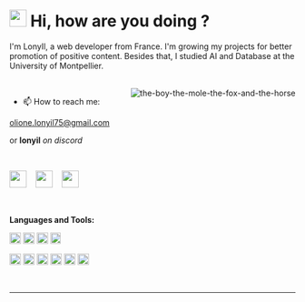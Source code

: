 <h1><img src="https://em-content.zobj.net/source/facebook/65/sunflower_1f33b.png" width="30"/> Hi, how are you doing ? </h1>


I'm LonyIl, a web developer from France. 
I'm growing my projects for better promotion of positive content. Besides that, I studied AI and Database at the University of Montpellier.
  
<br>

<img align="right" alt="the-boy-the-mole-the-fox-and-the-horse" src="assets/gif/the-boy-the-mole-the-fox-and-the-horse.gif" />

 - 📫 How to reach me:
 
[olione.lonyil75@gmail.com](mailto:olione.lonyil75@gmail.com)

or
**lonyil** *on discord*

 <br>

<p align="left">
<a href="https://www.linkedin.com/in/olione-lonie-530373260/" target="_blank"><img height="30" width="30" src="https://upload.wikimedia.org/wikipedia/commons/thumb/c/c9/Linkedin.svg/200px-Linkedin.svg.png?20120426133134"></a>&nbsp;&nbsp;&nbsp;
<a href="https://twitter.com/LonieAI23" target="_blank"><img height="30" width="30" src="https://assets1.chainstoreage.com/styles/max_width_320/s3/2023-07/twitter-x-logo.png?itok=TGv7ti1u"></a>&nbsp;&nbsp;&nbsp;
<a href="https://open.spotify.com/user/f05v6bvys0r1ecnzujm5w2n7h?si=46299a0102514e60" target="_blank"><img height="30" width="30" src="https://www.vectorlogo.zone/logos/spotify/spotify-tile.svg" background-color: #6DB3F2 ></a>&nbsp;&nbsp;&nbsp;
</p>

<br>

**Languages and Tools:**
<br>

<code><img height="20" src="https://www.vectorlogo.zone/logos/nodejs/nodejs-icon.svg"></code>
        <code><img height="20" src="https://www.vectorlogo.zone/logos/reactjs/reactjs-icon.svg"></code>
        <code><img height="20" src="https://www.vectorlogo.zone/logos/tensorflow/tensorflow-icon.svg"></code>
        <code><img height="20" width="18" src="https://encrypted-tbn0.gstatic.com/images?q=tbn:ANd9GcS12F6IAGa0gMwW8A5Ls4Sf2L1RY3Zn_SjqdJ6-fHqqhMpvs6bpkgK-SkE8OE-EhBCBdGk&usqp=CAU"></code>
   

<code><img height="20" src="https://upload.vectorlogo.zone/logos/javascript/images/239ec8a4-163e-4792-83b6-3f6d96911757.svg"></code>
<code><img height="20" src="https://www.vectorlogo.zone/logos/typescriptlang/typescriptlang-icon.svg"></code>
<code><img height="20" src="https://www.vectorlogo.zone/logos/java/java-icon.svg"></code>
<code><img height = "20" src = "https://cdn-icons-png.flaticon.com/512/3161/3161133.png"></code>
<code><img height="20" src="https://www.vectorlogo.zone/logos/python/python-icon.svg"></code>
<code><img height = "20" src = "https://upload.wikimedia.org/wikipedia/commons/thumb/1/18/C_Programming_Language.svg/926px-C_Programming_Language.svg.png"></code>

<br>

---
<!--

### 📢 Skills

⭐⭐⭐⭐⭐
**:**
<p align="left">
    <img src="https://img.shields.io/badge/TypeScript-007ACC?style=for-the-badge&logo=typescript&logoColor=white" alt="typescript" style="vertical-align:top; margin:4px">&nbsp;&nbsp;&nbsp;
  <img src="https://img.shields.io/badge/JavaScript-323330?style=for-the-badge&logo=javascript&logoColor=F7DF1E" alt="javascript" style="vertical-align:top; margin:4px">&nbsp;&nbsp;&nbsp;
  <img src="https://img.shields.io/badge/C-00599C?style=for-the-badge&logo=c&logoColor=white" alt="C" style="vertical-align:top; margin:4px">&nbsp;&nbsp;&nbsp;
  <img src="https://img.shields.io/badge/PLSQL-F80000?style=for-the-badge&logo=oracle&logoColor=black" alt="PLSQL" style="vertical-align:top; margin:4px">&nbsp;&nbsp;&nbsp;
  <img src="https://img.shields.io/badge/java-%23ED8B00.svg?style=for-the-badge&logo=openjdk&logoColor=white" alt="Java" style="vertical-align:top; margin:4px">&nbsp;&nbsp;&nbsp;
</p>

⭐⭐⭐⭐
**:**
<p align="left">
 <img src="https://img.shields.io/badge/Node%20js-339933?style=for-the-badge&logo=nodedotjs&logoColor=white" alt="NodeJs" style="vertical-align:top; margin:4px">&nbsp;&nbsp;&nbsp;
  <img src="https://img.shields.io/badge/TensorFlow-FF6F00?style=for-the-badge&logo=TensorFlow&logoColor=white" alt="tensorflow" style="vertical-align:top; margin:4px">&nbsp;&nbsp;&nbsp;
  <img src="https://img.shields.io/badge/React-20232A?style=for-the-badge&logo=react&logoColor=61DAFB" alt="react" style="vertical-align:top; margin:4px">&nbsp;&nbsp;&nbsp;
  <img src="https://img.shields.io/badge/Puppeteer-40B5A4?style=for-the-badge&logo=Puppeteer&logoColor=white" alt="puppeteer" style="vertical-align:top; margin:4px">&nbsp;&nbsp;&nbsp;
  <img src="https://img.shields.io/badge/Python-FFD43B?style=for-the-badge&logo=python&logoColor=blue" alt="python" style="vertical-align:top; margin:4px">&nbsp;&nbsp;&nbsp;

</p>

⭐⭐⭐
**:**
<p align="left">
  <img src="https://img.shields.io/badge/GIT-E44C30?style=for-the-badge&logo=git&logoColor=white" alt="git" style="vertical-align:top; margin:4px">&nbsp;&nbsp;&nbsp;
  <img src="https://img.shields.io/badge/Webpack-8DD6F9?style=for-the-badge&logo=Webpack&logoColor=white" alt="webpack" style="vertical-align:top; margin:4px">&nbsp;&nbsp;&nbsp;
  <img src="https://img.shields.io/badge/MongoDB-4EA94B?style=for-the-badge&logo=mongodb&logoColor=white" alt="MongoDB" style="vertical-align:top; margin:4px">&nbsp;&nbsp;&nbsp;
  <img src="https://img.shields.io/badge/Pandas-2C2D72?style=for-the-badge&logo=pandas&logoColor=white" alt="pandas" style="vertical-align:top; margin:4px">&nbsp;&nbsp;&nbsp;
  <img src="https://img.shields.io/badge/kubernetes-326ce5.svg?&style=for-the-badge&logo=kubernetes&logoColor=white" alt="Kubernetes" style="vertical-align:top; margin:4px">&nbsp;&nbsp;&nbsp;
  <img src="https://img.shields.io/badge/scikit_learn-F7931E?style=for-the-badge&logo=scikit-learn&logoColor=white" alt="scikit-learn" style="vertical-align:top; margin:4px">&nbsp;&nbsp;&nbsp;

</p>

⭐⭐
**:**
<p align="left">
  <img src="https://img.shields.io/badge/LaTeX-47A141?style=for-the-badge&logo=LaTeX&logoColor=white" alt="LaTex" style="vertical-align:top; margin:4px">&nbsp;&nbsp;&nbsp;
  <img src="https://img.shields.io/badge/PHP-777BB4?style=for-the-badge&logo=php&logoColor=white" alt="PHP" style="vertical-align:top; margin:4px">&nbsp;&nbsp;&nbsp;
  <img src="https://img.shields.io/badge/Trello-0052CC?style=for-the-badge&logo=trello&logoColor=white" alt="trello" style="vertical-align:top; margin:4px">&nbsp;&nbsp;&nbsp;
  <img src="https://img.shields.io/badge/clickup-%237B68EE.svg?&style=for-the-badge&logo=clickup&logoColor=white" alt="ClickUp" style="vertical-align:top; margin:4px">&nbsp;&nbsp;&nbsp;
  <img src="https://img.shields.io/badge/C%2B%2B-00599C?style=for-the-badge&logo=c%2B%2B&logoColor=white" alt="Cpp" style="vertical-align:top; margin:4px">&nbsp;&nbsp;&nbsp;

</p>

⭐
**:**
<p align="left">
 <img src="https://img.shields.io/badge/eslint-3A33D1?style=for-the-badge&logo=eslint&logoColor=white" alt="eslint" style="vertical-align:top; margin:4px">&nbsp;&nbsp;&nbsp;
  <img src="https://img.shields.io/badge/Docker-2CA5E0?style=for-the-badge&logo=docker&logoColor=white" alt="docker" style="vertical-align:top; margin:4px">&nbsp;&nbsp;&nbsp;
  <img src="https://img.shields.io/badge/Android-3DDC84?style=for-the-badge&logo=android&logoColor=white" alt="android" style="vertical-align:top; margin:4px">&nbsp;&nbsp;&nbsp;

</p>

⭐
**: time spent**
-->
